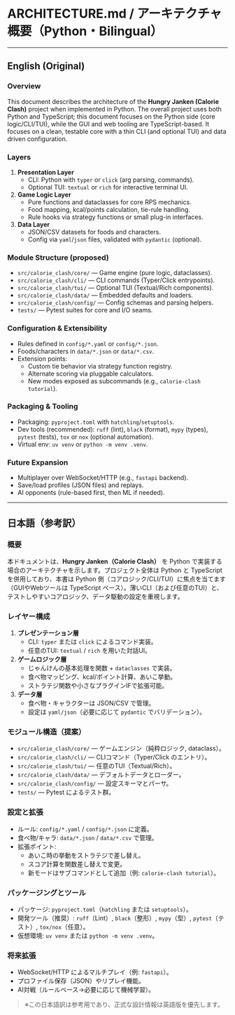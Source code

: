 # ARCHITECTURE.md / アーキテクチャ概要（Python・Bilingual）

---

## English (Original)

### Overview
This document describes the architecture of the **Hungry Janken (Calorie Clash)** project when implemented in Python. The overall project uses both Python and TypeScript; this document focuses on the Python side (core logic/CLI/TUI), while the GUI and web tooling are TypeScript-based. It focuses on a clean, testable core with a thin CLI (and optional TUI) and data driven configuration.

### Layers
1. **Presentation Layer**
   - CLI: Python with `typer` or `click` (arg parsing, commands).
   - Optional TUI: `textual` or `rich` for interactive terminal UI.
2. **Game Logic Layer**
   - Pure functions and dataclasses for core RPS mechanics.
   - Food mapping, kcal/points calculation, tie-rule handling.
   - Rule hooks via strategy functions or small plug-in interfaces.
3. **Data Layer**
   - JSON/CSV datasets for foods and characters.
   - Config via `yaml`/`json` files, validated with `pydantic` (optional).

### Module Structure (proposed)
- `src/calorie_clash/core/` — Game engine (pure logic, dataclasses).
- `src/calorie_clash/cli/` — CLI commands (Typer/Click entrypoints).
- `src/calorie_clash/tui/` — Optional TUI (Textual/Rich components).
- `src/calorie_clash/data/` — Embedded defaults and loaders.
- `src/calorie_clash/config/` — Config schemas and parsing helpers.
- `tests/` — Pytest suites for core and I/O seams.

### Configuration & Extensibility
- Rules defined in `config/*.yaml` or `config/*.json`.
- Foods/characters in `data/*.json` or `data/*.csv`.
- Extension points:
  - Custom tie behavior via strategy function registry.
  - Alternate scoring via pluggable calculators.
  - New modes exposed as subcommands (e.g., `calorie-clash tutorial`).

### Packaging & Tooling
- Packaging: `pyproject.toml` with `hatchling`/`setuptools`.
- Dev tools (recommended): `ruff` (lint), `black` (format), `mypy` (types), `pytest` (tests), `tox` or `nox` (optional automation).
- Virtual env: `uv venv` or `python -m venv .venv`.

### Future Expansion
- Multiplayer over WebSocket/HTTP (e.g., `fastapi` backend).
- Save/load profiles (JSON files) and replays.
- AI opponents (rule-based first, then ML if needed).

---

## 日本語（参考訳）

### 概要
本ドキュメントは、**Hungry Janken（Calorie Clash）** を Python で実装する場合のアーキテクチャを示します。プロジェクト全体は Python と TypeScript を併用しており、本書は Python 側（コアロジック/CLI/TUI）に焦点を当てます（GUIやWebツールは TypeScript ベース）。薄いCLI（および任意のTUI）と、テストしやすいコアロジック、データ駆動の設定を重視します。

### レイヤー構成
1. **プレゼンテーション層**
   - CLI: `typer` または `click` によるコマンド実装。
   - 任意のTUI: `textual` / `rich` を用いた対話UI。
2. **ゲームロジック層**
   - じゃんけんの基本処理を関数 + `dataclasses` で実装。
   - 食べ物マッピング、kcal/ポイント計算、あいこ挙動。
   - ストラテジ関数や小さなプラグインIFで拡張可能。
3. **データ層**
   - 食べ物・キャラクターは JSON/CSV で管理。
   - 設定は `yaml/json`（必要に応じて `pydantic` でバリデーション）。

### モジュール構造（提案）
- `src/calorie_clash/core/` — ゲームエンジン（純粋ロジック, dataclass）。
- `src/calorie_clash/cli/` — CLIコマンド（Typer/Click のエントリ）。
- `src/calorie_clash/tui/` — 任意のTUI（Textual/Rich）。
- `src/calorie_clash/data/` — デフォルトデータとローダー。
- `src/calorie_clash/config/` — 設定スキーマとパーサ。
- `tests/` — Pytest によるテスト群。

### 設定と拡張
- ルール: `config/*.yaml` / `config/*.json` に定義。
- 食べ物/キャラ: `data/*.json` / `data/*.csv` で管理。
- 拡張ポイント:
  - あいこ時の挙動をストラテジで差し替え。
  - スコア計算を関数差し替えで変更。
  - 新モードはサブコマンドとして追加（例: `calorie-clash tutorial`）。

### パッケージングとツール
- パッケージ: `pyproject.toml`（`hatchling` または `setuptools`）。
- 開発ツール（推奨）: `ruff`（Lint）, `black`（整形）, `mypy`（型）, `pytest`（テスト）, `tox/nox`（任意）。
- 仮想環境: `uv venv` または `python -m venv .venv`。

### 将来拡張
- WebSocket/HTTP によるマルチプレイ（例: `fastapi`）。
- プロファイル保存（JSON）やリプレイ機能。
- AI対戦（ルールベース→必要に応じて機械学習）。

> ※この日本語訳は参考用であり、正式な設計情報は英語版を優先します。
